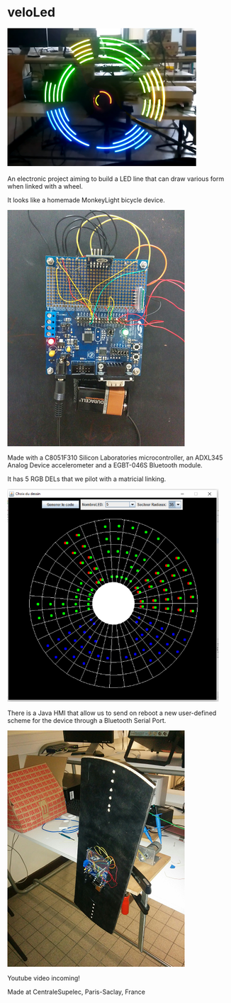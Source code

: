 # veloLed
![Rotating device](misc/LISA.PNG)

An electronic project aiming to build a LED line that can draw various form when linked with a wheel.

It looks like a homemade MonkeyLight bicycle device.

![Microcontroller card](misc/IMG_20160111_102439.png)

Made with a C8051F310 Silicon Laboratories microcontroller, an ADXL345 Analog Device accelerometer and a EGBT-046S Bluetooth module.

It has 5 RGB DELs that we pilot with a matricial linking.

![User interface](misc/hmi.png)

There is a Java HMI that allow us to send on reboot a new user-defined scheme for the device through a Bluetooth Serial Port.

![Test bench](misc/IMG_20160107_220810.png)

Youtube video incoming!

Made at CentraleSupelec, Paris-Saclay, France